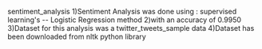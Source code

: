 sentiment_analysis 
1)Sentiment Analysis was done using :
  supervised learning's -- Logistic Regression method
2)with an accuracy of 0.9950
3)Dataset for this analysis was a twitter_tweets_sample data
4)Dataset has been downloaded from nltk python library

